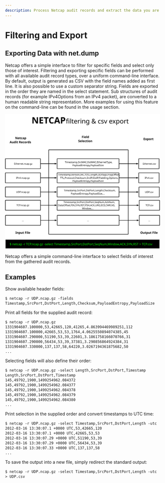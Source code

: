 ```yaml
---
description: Process Netcap audit records and extract the data you are interested in
---
```


# Filtering and Export

## Exporting Data with net.dump

Netcap offers a simple interface to filter for specific fields and select only those of interest. Filtering and exporting specific fields can be performed with all available audit record types, over a uniform command-line interface. By default, output is generated as CSV with the field names added as first line. It is also possible to use a custom separator string. Fields are exported in the order they are named in the select statement. Sub structures of audit records \(for example IPv4Options from an IPv4 packet\), are converted to a human readable string representation. More examples for using this feature on the command-line can be found in the usage section.

![NETCAP filtering and export](.gitbook/assets/netcap-export.svg)

Netcap offers a simple command-line interface to select fields of interest from the gathered audit records.

## Examples

Show available header fields:

```text
$ netcap -r UDP.ncap.gz -fields
Timestamp,SrcPort,DstPort,Length,Checksum,PayloadEntropy,PayloadSize
```

Print all fields for the supplied audit record:

```text
$ netcap -r UDP.ncap.gz
1331904607.100000,53,42665,120,41265,4.863994469989251,112 
1331904607.100000,42665,53,53,1764,4.0625550894074385,45 
1331904607.290000,51190,53,39,22601,3.1861758166070766,31 
1331904607.290000,56434,53,39,37381,3.290856864924384,31 
1331904607.330000,137,137,58,64220,3.0267194361875682,50
...
```

Selecting fields will also define their order:

```text
$ netcap -r UDP.ncap.gz -select Length,SrcPort,DstPort,Timestamp 
Length,SrcPort,DstPort,Timestamp
145,49792,1900,1499254962.084372
145,49792,1900,1499254962.084377
145,49792,1900,1499254962.084378
145,49792,1900,1499254962.084379 
145,49792,1900,1499254962.084380 
...
```

Print selection in the supplied order and convert timestamps to UTC time:

```text
$ netcap -r UDP.ncap.gz -select Timestamp,SrcPort,DstPort,Length -utc
2012-03-16 13:30:07.1 +0000 UTC,53,42665,120
2012-03-16 13:30:07.1 +0000 UTC,42665,53,53
2012-03-16 13:30:07.29 +0000 UTC,51190,53,39
2012-03-16 13:30:07.29 +0000 UTC,56434,53,39
2012-03-16 13:30:07.33 +0000 UTC,137,137,58
...
```

To save the output into a new file, simply redirect the standard output:

```text
$ netcap -r UDP.ncap.gz -select Timestamp,SrcPort,DstPort,Length -utc > UDP.csv
```

#### 

